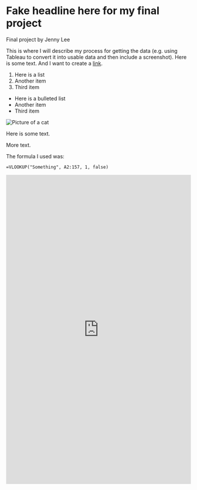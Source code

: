 # Fake headline here for my final project

Final project by Jenny Lee

This is where I will describe my process for getting the data (e.g. using Tableau to convert it into usable data and then include a screenshot). Here is some text. And I want to create a [link](https;//wikipedia.org).

1. Here is a list
2. Another item
3. Third item

* Here is a bulleted list
* Another item
* Third item

![Picture of a cat](https://placekitten.com/400/300)

Here is some text.

More text.

The formula I used was:

```
=VLOOKUP("Something", A2:157, 1, false)
```

<iframe title="Percentage of California residents who speak a language other than English by zip code" aria-label="map" id="datawrapper-chart-k0gRZ" src="https://datawrapper.dwcdn.net/k0gRZ/1/" scrolling="no" frameborder="0" style="width: 0; min-width: 100% !important; border: none;" height="844"></iframe><script type="text/javascript">!function(){"use strict";window.addEventListener("message",(function(a){if(void 0!==a.data["datawrapper-height"])for(var e in a.data["datawrapper-height"]){var t=document.getElementById("datawrapper-chart-"+e)||document.querySelector("iframe[src*='"+e+"']");t&&(t.style.height=a.data["datawrapper-height"][e]+"px")}}))}();
</script>
